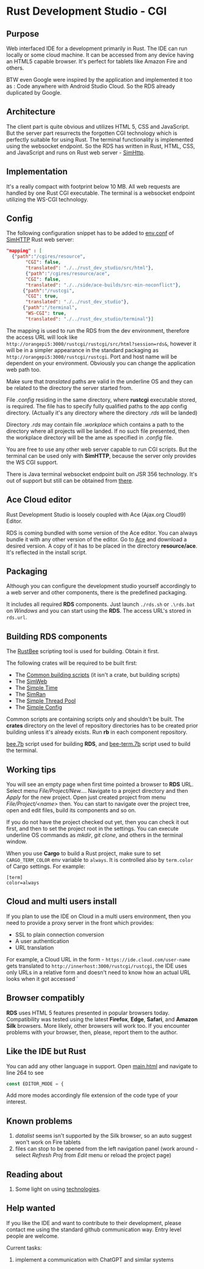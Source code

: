# Rust Development Studio - CGI

## Purpose
Web interfaced IDE for a development primarily in Rust. The IDE can run locally or some cloud machine. 
It can be accessed from any device having an HTML5 capable browser. It's perfect for tablets like Amazon Fire and others.

BTW even Google were inspired by the application and implemented it too as : Code anywhere with Android Studio Cloud. So the RDS already
duplicated by Google.

## Architecture
The client part is quite obvious and utilizes HTML 5, CSS and JavaScript. But the server part resurrects the forgotten CGI technology which is
perfectly suitable for using Rust. The terminal functionality is implemented using the websocket endpoint. So the RDS has
written in Rust, HTML, CSS, and JavaScript and runs on Rust web server - [SimHttp](https://github.com/vernisaz/simhttp/tree/master).

## Implementation
It's a really compact with footprint below 10 MB. All web requests are handled by one Rust CGI executable. The terminal is
a websocket endpoint utilizing the WS-CGI technology.

## Config

The following configuration snippet has to be added to [env.conf](https://github.com/vernisaz/simhttp/blob/master/env.conf) 
of [SimHTTP](https://github.com/vernisaz/simhttp) Rust web server:
```json
"mapping" : [
  {"path":"/cgires/resource",
       "CGI": false,
       "translated": "./../rust_dev_studio/src/html"},
       {"path":"/cgires/resource/ace",
       "CGI": false,
       "translated": "./../side/ace-builds/src-min-noconflict"},
      {"path":"/rustcgi",
       "CGI": true,
       "translated": "./../rust_dev_studio"},
      {"path":"/terminal",
       "WS-CGI": true,
       "translated": "./../rust_dev_studio/terminal"}]
```
The mapping is used to run the RDS from the dev environment, therefore the access URL
will look like `http://orangepi5:3000/rustcgi/rustcgi/src/html?session=rds&`,
however it will be in a simpler appearance in the standard packaging as
`http://orangepi5:3000/rustcgi/rustcgi`. Port and host name will be dependent
on your environment. Obviously you can change the application web path too.

Make sure that *translated* paths are valid in the underline OS and they can be related to the directory the server started from.

File *.config* residing in the same directory, where **rustcgi** executable stored, is required. The file has to specify fully qualified
paths to the app config directory. (Actually it's any directory where the directory _.rds_ will be landed)

Directory _.rds_ may contain file _.workplace_ which contains a path to the directory where
all projects will be landed. If no such file presented, then the workplace directory 
will be the ame as specified in _.config_ file.


You are free to use any other web server capable to run CGI scripts. But the terminal can be used only with **SimHTTP**,
because the server only provides the WS CGI support.

There is Java terminal websocket endpoint built on JSR 356 technology. It's out of support but still
can be obtained from [there](https://gitlab.com/tools6772135/rusthub/-/tree/master/src/java/rustcgi).

## Ace Cloud editor
Rust Development Studio is loosely coupled with Ace (Ajax.org Cloud9) Editor.

RDS is coming bundled with some version of the Ace editor. You can always bundle it with any other version of the editor. 
Go to [Ace](https://github.com/ajaxorg/ace-builds/) and download a desired version. A copy of it has to be placed in the directory
**resource/ace**. It's reflected in the install script.

## Packaging
Although you can configure the development studio yourself accordingly to a web server and other components,
there is the predefined packaging.

It includes all required **RDS** components. Just launch `./rds.sh` or `.\rds.bat` on _Windows_
and you can start using the **RDS**. The access URL's stored in `rds.url`.

## Building RDS components

The [RustBee](https://github.com/vernisaz/rust_bee) scripting tool is used for building. Obtain it first.

The following crates will be required to be built first:

- The [Common building scripts](https://github.com/vernisaz/simscript) (it isn't a crate, but building scripts)
- The [SimWeb](https://github.com/vernisaz/simweb)
- The [Simple Time](https://github.com/vernisaz/simtime)
- The [SimRan](https://github.com/vernisaz/simran) 
- The [Simple Thread Pool](https://github.com/vernisaz/simtpool)
- The [Simple Config](https://github.com/vernisaz/simconfig)

Common scripts are containing scripts only and shouldn't be built. 
The **crates** directory on the level of repository directories has to be created prior building unless it's
already exists. Run **rb** in each component repository. 

[bee.7b](./bee.7b) script used for building **RDS**, and [bee-term.7b](./bee-term.7b) script used to build the terminal.

## Working tips

You will see an empty page when first time pointed a browser to **RDS** URL. Select menu *File/Project/New...*.
Navigate to a project directory and then *Apply* for the new project.
Open just created project from menu *File/Project/\<name\>* then. You can start to
navigate over the project tree, open and edit files, build its components and so on.

If you do not have the project checked out yet, then you can check it out first, and then to set the project root 
in the settings. You can execute underline OS commands as *mkdir*, *git clone*, and others in the terminal window. 

When you use **Cargo** to build a Rust project, make sure to set `CARGO_TERM_COLOR` env variable to `always`. It
is controlled also by `term.color` of Cargo settings. For example:
```
[term]
color=always
```
## Cloud and multi users install
If you plan to use the IDE on Cloud in a multi users environment, then you need to provide a proxy server in the front which provides:
- SSL to plain connection conversion
- A user authentication
- URL translation

For example, a Cloud URL in the form - `https://ide.cloud.com/user-name` gets translated to `http://innerhost:3000/rustcgi/rustcgi`,
the IDE uses only URLs in a relative form and doesn't need to know how an actual URL looks when it got accessed
`

## Browser compatibly

**RDS** uses HTML 5 features presented in popular browsers today. 
Compatibility was tested using the latest **Firefox**, **Edge**, **Safari**, and **Amazon Silk** browsers.
More likely, other browsers will work too. If you encounter problems with your browser,
then, please, report them to the author.

## Like the IDE but Rust
You can add any other language in support. Open [main.html](https://github.com/vernisaz/rust_dev_studio/blob/229f4862dc61c7aeb480769df776109763f3d945/src/html/main.html#L264) and navigate to
line 264 to see
```javascript
const EDITOR_MODE = {
```
Add more modes accordingly file extension of the code type of your interest.

## Known problems

1. *datalist* seems isn't supported by the Silk browser, so an auto suggest won't work on Fire tablets
2. files can stop to be opened from the left navigation panel (work around - select
_Refresh Proj_ from _Edit_ menu or reload the project page)

## Reading about

1. Some light on using [technologies](https://www.linkedin.com/pulse/new-life-old-technologies-dmitriy-rogatkin-nznpc/).


## Help wanted

If you like the IDE and want to contribute to their development, please contact me using the standard
github communication way. Entry level people are welcome.

Current tasks:

1. implement a communication with ChatGPT and similar systems
